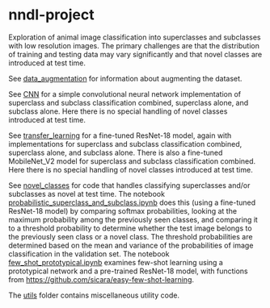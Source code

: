 # nndl-project

Exploration of animal image classification into superclasses and subclasses with low resolution images. The primary challenges are that the distribution of training and testing data may vary significantly and that novel classes are introduced at test time.  

See [data_augmentation](data_augmentation/) for information about augmenting the dataset.  

See [CNN](CNN/) for a simple convolutional neural network implementation of superclass and subclass classification combined, superclass alone, and subclass alone. Here there is no special handling of novel classes introduced at test time.    

See [transfer_learning](transfer_learning/) for a fine-tuned ResNet-18 model, again with implementations for superclass and subclass classification combined, superclass alone, and subclass alone. There is also a fine-tuned MobileNet_V2 model for superclass and subclass classification combined. Here there is no special handling of novel classes introduced at test time.    

See [novel_classes](novel_classes/) for code that handles classifying superclasses and/or subclasses as novel at test time.  The notebook [probabilistic_superclass_and_subclass.ipynb](novel_classes/probabilistic_superclass_and_subclass.ipynb) does this (using a fine-tuned ResNet-18 model) by comparing softmax probabilities, looking at the maximum probability among the previously seen classes, and comparing it to a threshold probability to determine whether the test image belongs to the previously seen class or a novel class. The threshold probabilities are determined based on the mean and variance of the probabilities of image classification in the validation set. The notebook [few_shot_prototypical.ipynb](novel_classes/few_shot_prototypical.ipynb) examines few-shot learning using a prototypical network and a pre-trained ResNet-18 model, with functions from https://github.com/sicara/easy-few-shot-learning.  

The [utils](utils/) folder contains miscellaneous utility code.  

